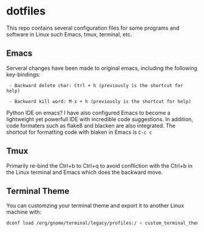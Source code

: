 # dotfiles
This repo contains several configuration files for some programs and software in Linux such Emacs, tmux, terminal, etc.
## Emacs
Serveral changes have been made to original emacs, including the following key-bindings:

	 - Backward delete char: Ctrl + h (previously is the shortcut for help)
	 
	 - Backward kill word: M-x + h (previously is the shortcut for help)
	 
Python IDE on emacs? I have also configured Emacs to become a lightweight yet powerfull IDE with incredible code suggestions. In addition, code formaters such as flake8 and blacken are also integrated. The shortcut for formatting code with blaken in Emacs is ```C-c c```

## Tmux
Primarily re-bind the Ctrl+b to Ctrl+q to avoid confliction with the Ctrl+b in the Linux terminal and Emacs which does the backward move.

## Terminal Theme
You can customzing your terminal theme and export it to another Linux machine with:
```bash
dconf load /org/gnome/terminal/legacy/profiles:/ < custom_terminal_theme.txt
```